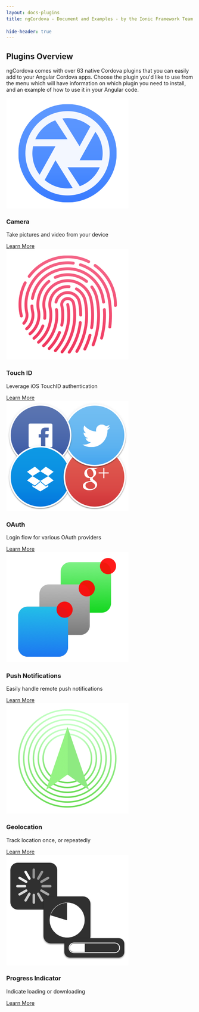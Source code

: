 ```yaml
---
layout: docs-plugins
title: ngCordova - Document and Examples - by the Ionic Framework Team

hide-header: true
---
```


## Plugins Overview

ngCordova comes with over 63 native Cordova plugins that you can easily add to your Angular Cordova apps. Choose the plugin you'd like to use from the menu which will have information on which plugin you need to install, and an example of how to use it in your Angular code.

<div class="row plugin-overview-row">
	<div class="col-sm-4 ">
		<img class="img-responsive expose-image" src="../../img/feature-camera.png" alt="">
		<h3 class="expose-title">Camera</h3>
		<p class="expose-detail">Take pictures and video from your device</p>
		<a class="expose-link" href="/docs/plugins/camera">Learn More <i class="icon ion-ios-arrow-right"></i></a>
	</div>
	<div class="col-sm-4">
		<img class="img-responsive expose-image" src="../../img/feature-touchid.png" alt="">
		<h3 class="expose-title">Touch ID</h3>
		<p class="expose-detail">Leverage iOS TouchID authentication</p>
		<a class="expose-link" href="/docs/plugins/touchID">Learn More <i class="icon ion-ios-arrow-right"></i></a>
	</div>
	<div class="col-sm-4">
		<img class="img-responsive expose-image" src="../../img/feature-oauth.png" alt="">
		<h3 class="expose-title">OAuth</h3>
		<p class="expose-detail">Login flow for various OAuth providers</p>
		<a class="expose-link" href="/docs/plugins/oauth">Learn More <i class="icon ion-ios-arrow-right"></i></a>
	</div>
</div>

<div class="row plugin-overview-row">
	<div class="col-sm-4 ">
		<img class="img-responsive expose-image" src="../../img/feature-push.png" alt="">
		<h3 class="expose-title">Push Notifications</h3>
		<p class="expose-detail">Easily handle remote push notifications</p>
		<a class="expose-link" href="/docs/plugins/pushNotifications">Learn More <i class="icon ion-ios-arrow-right"></i></a>
	</div>
	<div class="col-sm-4">
		<img class="img-responsive expose-image" src="../../img/feature-geolocation.png" alt="">
		<h3 class="expose-title">Geolocation</h3>
		<p class="expose-detail">Track location once, or repeatedly</p>
		<a class="expose-link" href="/docs/plugins/geolocation">Learn More <i class="icon ion-ios-arrow-right"></i></a>
	</div>
	<div class="col-sm-4">
 		<img class="img-responsive expose-image" src="../../img/feature-progress.png" alt="">
 		<h3 class="expose-title">Progress Indicator</h3>
 		<p class="expose-detail">Indicate loading or downloading</p>
 		<a class="expose-link" href="/docs/plugins/progressIndicator">Learn More <i class="icon ion-ios-arrow-right"></i></a>
 	</div>
</div>
